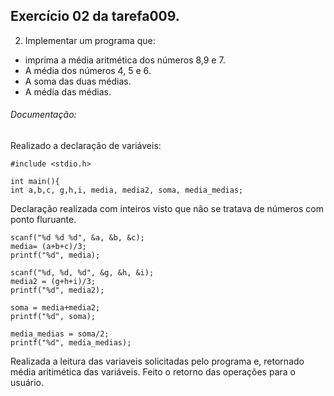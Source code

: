 ## Exercício 02 da tarefa009.

2. Implementar um programa que:
  * imprima a média aritmética dos números 8,9 e 7.
  * A média dos números 4, 5 e 6.
  * A soma das duas médias.
  * A média das médias.


  ###### Documentação: 

Realizado a declaração de variáveis: 

    #include <stdio.h>

    int main(){
    int a,b,c, g,h,i, media, media2, soma, media_medias;

Declaração realizada com inteiros visto que não se tratava de números com ponto fluruante. 

    scanf("%d %d %d", &a, &b, &c);
    media= (a+b+c)/3;
    printf("%d", media);

    scanf("%d, %d, %d", &g, &h, &i);
    media2 = (g+h+i)/3;
    printf("%d", media2);    
    
    soma = media+media2;
    printf("%d", soma); 

    media_medias = soma/2;
    printf("%d", media_medias);     

Realizada a leitura das variaveis solicitadas pelo programa e, retornado média aritimética das variáveis. 
Feito o retorno das operações para o usuário.
